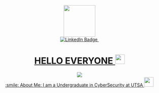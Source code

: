 <div id="header" align="center">
  <img src="https://media.giphy.com/media/M9gbBd9nbDrOTu1Mqx/giphy.gif" width="100"/>

<div id="badges">
  <a href="https://www.linkedin.com/in/jordan-garcia-a22a05258/">
    <img src="https://img.shields.io/badge/LinkedIn-blue?style=for-the-badge&logo=linkedin&logoColor=white" alt="LinkedIn Badge"/>
   <img src="https://komarev.com/ghpvc/?username=JordanGarcia6&style=flat-square&color=blue" alt=""/>
    <h1>
  HELLO EVERYONE
  <img src="https://media.giphy.com/media/hvRJCLFzcasrR4ia7z/giphy.gif" width="30px"/>
</h1>
    </div>
    <div id="header" align="center">
  <img src="https://media.giphy.com/media/12gDWD2kgBTFnO/giphy.gif"/>
</div>
:smile: About Me: I am a Undergraduate in CyberSecurity at UTSA <img src="https://media.giphy.com/media/WUlplcMpOCEmTGBtBW/giphy.gif" width="30">
